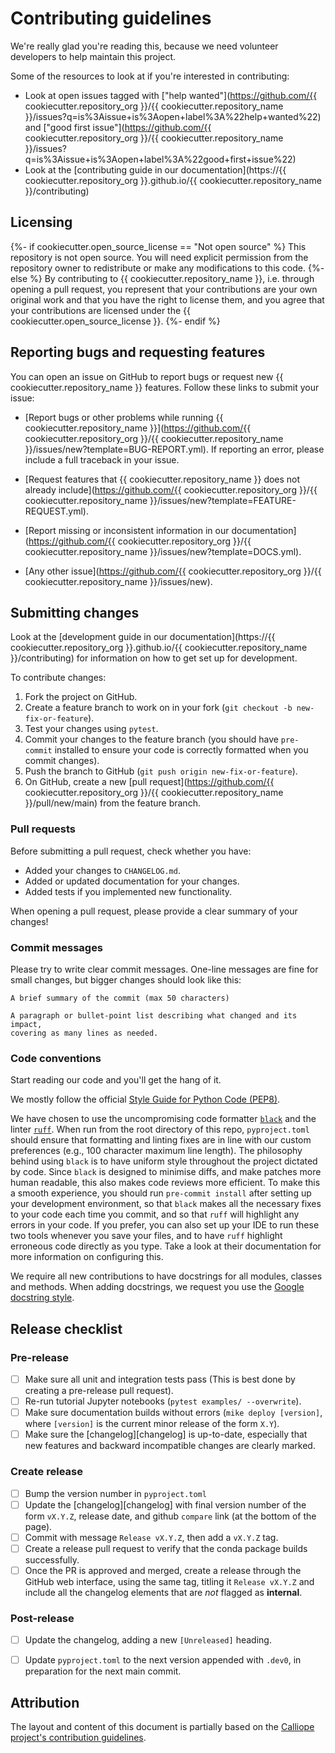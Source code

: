 # Contributing guidelines

We're really glad you're reading this, because we need volunteer developers to help maintain this project.

Some of the resources to look at if you're interested in contributing:

* Look at open issues tagged with ["help wanted"](https://github.com/{{ cookiecutter.repository_org }}/{{ cookiecutter.repository_name }}/issues?q=is%3Aissue+is%3Aopen+label%3A%22help+wanted%22) and ["good first issue"](https://github.com/{{ cookiecutter.repository_org }}/{{ cookiecutter.repository_name }}/issues?q=is%3Aissue+is%3Aopen+label%3A%22good+first+issue%22)
* Look at the [contributing guide in our documentation](https://{{ cookiecutter.repository_org }}.github.io/{{ cookiecutter.repository_name }}/contributing)

## Licensing

{%- if cookiecutter.open_source_license == "Not open source" %}
This repository is not open source.
You will need explicit permission from the repository owner to redistribute or make any modifications to this code.
{%- else %}
By contributing to {{ cookiecutter.repository_name }}, i.e. through opening a pull request, you represent that your contributions are your own original work and that you have the right to license them, and you agree that your contributions are licensed under the {{ cookiecutter.open_source_license }}.
{%- endif %}
## Reporting bugs and requesting features

You can open an issue on GitHub to report bugs or request new {{ cookiecutter.repository_name }} features.
Follow these links to submit your issue:

- [Report bugs or other problems while running {{ cookiecutter.repository_name }}](https://github.com/{{ cookiecutter.repository_org }}/{{ cookiecutter.repository_name }}/issues/new?template=BUG-REPORT.yml).
If reporting an error, please include a full traceback in your issue.

- [Request features that {{ cookiecutter.repository_name }} does not already include](https://github.com/{{ cookiecutter.repository_org }}/{{ cookiecutter.repository_name }}/issues/new?template=FEATURE-REQUEST.yml).

- [Report missing or inconsistent information in our documentation](https://github.com/{{ cookiecutter.repository_org }}/{{ cookiecutter.repository_name }}/issues/new?template=DOCS.yml).

- [Any other issue](https://github.com/{{ cookiecutter.repository_org }}/{{ cookiecutter.repository_name }}/issues/new).

## Submitting changes

Look at the [development guide in our documentation](https://{{ cookiecutter.repository_org }}.github.io/{{ cookiecutter.repository_name }}/contributing) for information on how to get set up for development.

<!--- the "--8<--" html comments define what part of this file to add to the index page of the documentation -->
<!--- --8<-- [start:docs] -->

To contribute changes:

1. Fork the project on GitHub.
2. Create a feature branch to work on in your fork (`git checkout -b new-fix-or-feature`).
3. Test your changes using `pytest`.
4. Commit your changes to the feature branch (you should have `pre-commit` installed to ensure your code is correctly formatted when you commit changes).
5. Push the branch to GitHub (`git push origin new-fix-or-feature`).
6. On GitHub, create a new [pull request](https://github.com/{{ cookiecutter.repository_org }}/{{ cookiecutter.repository_name }}/pull/new/main) from the feature branch.

### Pull requests

Before submitting a pull request, check whether you have:

* Added your changes to `CHANGELOG.md`.
* Added or updated documentation for your changes.
* Added tests if you implemented new functionality.

When opening a pull request, please provide a clear summary of your changes!

### Commit messages

Please try to write clear commit messages. One-line messages are fine for small changes, but bigger changes should look like this:

    A brief summary of the commit (max 50 characters)

    A paragraph or bullet-point list describing what changed and its impact,
    covering as many lines as needed.

### Code conventions

Start reading our code and you'll get the hang of it.

We mostly follow the official [Style Guide for Python Code (PEP8)](https://www.python.org/dev/peps/pep-0008/).

We have chosen to use the uncompromising code formatter [`black`](https://github.com/psf/black/) and the linter [`ruff`](https://beta.ruff.rs/docs/).
When run from the root directory of this repo, `pyproject.toml` should ensure that formatting and linting fixes are in line with our custom preferences (e.g., 100 character maximum line length).
The philosophy behind using `black` is to have uniform style throughout the project dictated by code.
Since `black` is designed to minimise diffs, and make patches more human readable, this also makes code reviews more efficient.
To make this a smooth experience, you should run `pre-commit install` after setting up your development environment, so that `black` makes all the necessary fixes to your code each time you commit, and so that `ruff` will highlight any errors in your code.
If you prefer, you can also set up your IDE to run these two tools whenever you save your files, and to have `ruff` highlight erroneous code directly as you type.
Take a look at their documentation for more information on configuring this.

We require all new contributions to have docstrings for all modules, classes and methods.
When adding docstrings, we request you use the [Google docstring style](https://google.github.io/styleguide/pyguide.html#38-comments-and-docstrings).

## Release checklist

### Pre-release

- [ ] Make sure all unit and integration tests pass (This is best done by creating a pre-release pull request).
- [ ] Re-run tutorial Jupyter notebooks (`pytest examples/ --overwrite`).
- [ ] Make sure documentation builds without errors (`mike deploy [version]`, where `[version]` is the current minor release of the form `X.Y`).
- [ ] Make sure the [changelog][changelog] is up-to-date, especially that new features and backward incompatible changes are clearly marked.

### Create release

- [ ] Bump the version number in `pyproject.toml`
- [ ] Update the [changelog][changelog] with final version number of the form `vX.Y.Z`, release date, and github `compare` link (at the bottom of the page).
- [ ] Commit with message `Release vX.Y.Z`, then add a `vX.Y.Z` tag.
- [ ] Create a release pull request to verify that the conda package builds successfully.
- [ ] Once the PR is approved and merged, create a release through the GitHub web interface, using the same tag, titling it `Release vX.Y.Z` and include all the changelog elements that are *not* flagged as **internal**.

### Post-release

- [ ] Update the changelog, adding a new `[Unreleased]` heading.
- [ ] Update `pyproject.toml` to the next version appended with `.dev0`, in preparation for the next main commit.


<!--- --8<-- [end:docs] -->

## Attribution

The layout and content of this document is partially based on the [Calliope project's contribution guidelines](https://github.com/calliope-project/calliope/blob/main/CONTRIBUTING.md).
